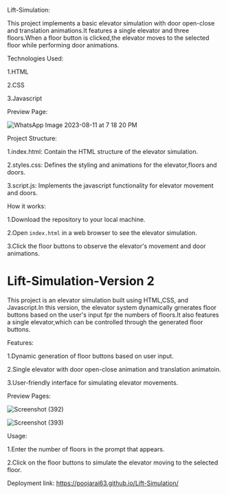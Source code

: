 Lift-Simulation:

This project implements a basic elevator simulation with door open-close and translation animations.It features a single elevator and three floors.When a floor button is clicked,the elevator moves to the selected floor while performing door animations.

Technologies Used:

1.HTML

2.CSS

3.Javascript

Preview Page:

![WhatsApp Image 2023-08-11 at 7 18 20 PM](https://github.com/Poojarai63/Lift-Simulation/assets/138796761/3521fb70-24d8-40ec-9742-556078627d56)


Project Structure:

1.index.html: Contain the HTML structure of the elevator simulation.

2.styles.css: Defines the styling and animations for the elevator,floors and doors.

3.script.js: Implements the javascript functionality for elevator movement and doors.

How it works:

1.Download the repository to your local machine.

2.Open `index.html` in a web browser to see the elevator simulation.

3.Click the floor buttons to observe the elevator's movement and door animations.

# Lift-Simulation-Version 2

This project is an elevator simulation built using HTML,CSS, and Javascript.In this version, the elevator system dynamically grnerates floor buttons based on the user's input fpr the numbers of floors.It also features a single elevator,which can be controlled through the generated floor buttons.

Features:

1.Dynamic generation of floor buttons based on user input.

2.Single elevator with door open-close animation and translation animatoin.

3.User-friendly interface for simulating elevator movements.

Preview Pages:

![Screenshot (392)](https://github.com/Poojarai63/Lift-Simulation/assets/138796761/99c1e8ed-aa9e-4216-8ff9-f17b2e1d34f4)

![Screenshot (393)](https://github.com/Poojarai63/Lift-Simulation/assets/138796761/8d2d547d-e491-4be8-8cf9-5856f50ff983)

Usage:

1.Enter the number of floors in the prompt that appears.

2.Click on the floor buttons to simulate the elevator moving to the selected floor.

Deployment link:  https://poojarai63.github.io/Lift-Simulation/





